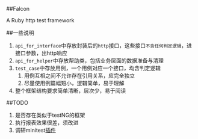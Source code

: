 ##Falcon

A Ruby http test framework

##一些说明

1. `api_for_interface`中存放封装后的`http`接口，这些接口`不含任何判定逻辑`，进接口参数，出http响应
2. `api_for_helper`中存放帮助类，包括业务层面的数据准备与清理
3. `test_case`中存放用例，一个用例对应一个接口，均含判定逻辑
   1. 用例互相之间不允许存在引用关系，应完全独立
   2. 尽量使用例篇幅短小，逻辑简单，易于理解
4. 整个框架结构要求简单清晰，层次少，易于阅读

##TODO

1. 是否存在类似于testNG的框架
2. 执行报表效果很差，须改进
3. 调研minitest[插件](https://github.com/seattlerb/minitest)


